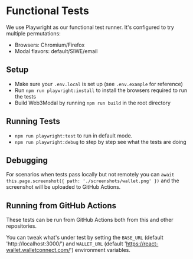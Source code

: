 # Functional Tests

We use Playwright as our functional test runner. It's configured to try multiple permutations:

- Browsers: Chromium/Firefox
- Modal flavors: default/SIWE/email

## Setup

- Make sure your `.env.local` is set up (see `.env.example` for reference)
- Run `npm run playwright:install` to install the browsers required to run the tests
- Build Web3Modal by running `npm run build` in the root directory

## Running Tests

- `npm run playwright:test` to run in default mode.
- `npm run playwright:debug` to step by step see what the tests are doing

## Debugging

For scenarios when tests pass locally but not remotely you can `await this.page.screenshot({ path: './screenshots/wallet.png' })` and the screenshot will be uploaded to GitHub Actions.

## Running from GitHub Actions

These tests can be run from GitHub Actions both from this and other repositories.

You can tweak what's under test by setting the `BASE_URL` (default 'http://localhost:3000/') and `WALLET_URL` (default 'https://react-wallet.walletconnect.com/') environment variables.
